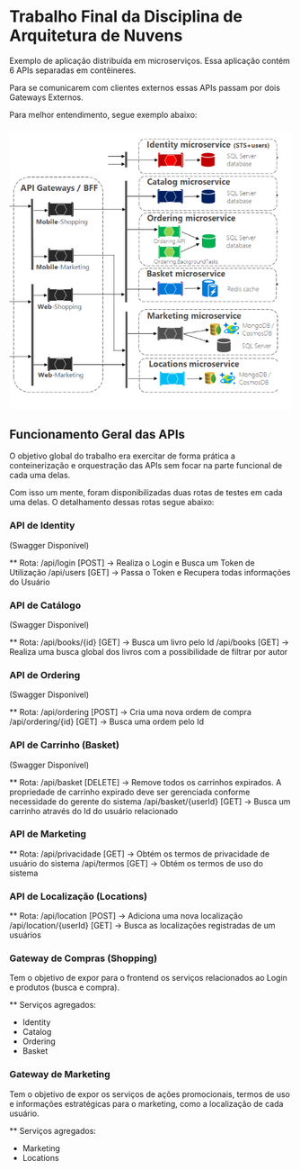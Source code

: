 # Trabalho Final da Disciplina de Arquitetura de Nuvens

Exemplo de aplicação distribuída em microserviços. Essa aplicação contém 6 APIs separadas em contêineres.

Para se comunicarem com clientes externos essas APIs passam por dois Gateways Externos.

Para melhor entendimento, segue exemplo abaixo:

### 
![alt text](https://github.com/1ucas/arq-nv-trabalho-final/blob/master/exemplo.png)

## Funcionamento Geral das APIs

O objetivo global do trabalho era exercitar de forma prática a conteinerização e orquestração das APIs sem focar na parte funcional de cada uma delas.

Com isso um mente, foram disponibilizadas duas rotas de testes em cada uma delas. O detalhamento dessas rotas segue abaixo:

### API de Identity
(Swagger Disponível)

** Rota:
/api/login [POST] -> Realiza o Login e Busca um Token de Utilização
/api/users [GET] -> Passa o Token e Recupera todas informações do Usuário

### API de Catálogo
(Swagger Disponível)

** Rota:
/api/books/{id} [GET] -> Busca um livro pelo Id
/api/books [GET] -> Realiza uma busca global dos livros com a possibilidade de filtrar por autor

### API de Ordering
(Swagger Disponível)

** Rota:
/api/ordering [POST] -> Cria uma nova ordem de compra
/api/ordering/{id} [GET] -> Busca uma ordem pelo Id

### API de Carrinho (Basket)
(Swagger Disponível)

** Rota:
/api/basket [DELETE] -> Remove todos os carrinhos expirados. A propriedade de carrinho expirado deve ser gerenciada conforme necessidade do gerente do sistema
/api/basket/{userId} [GET] -> Busca um carrinho através do Id do usuário relacionado

### API de Marketing

** Rota:
/api/privacidade [GET] -> Obtém os termos de privacidade de usuário do sistema
/api/termos [GET] -> Obtém os termos de uso do sistema

### API de Localização (Locations)

** Rota:
/api/location [POST] -> Adiciona uma nova localização
/api/location/{userId} [GET] -> Busca as localizações registradas de um usuários

### Gateway de Compras (Shopping)

Tem o objetivo de expor para o frontend os serviços relacionados ao Login e produtos (busca e compra).

** Serviços agregados:
- Identity
- Catalog
- Ordering
- Basket

### Gateway de Marketing

Tem o objetivo de expor os serviços de ações promocionais, termos de uso e informações estratégicas para o marketing, como a localização de cada usuário.

** Serviços agregados:
- Marketing
- Locations